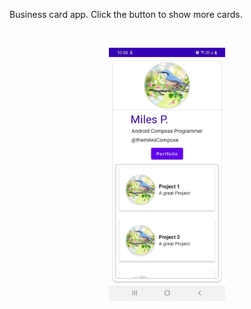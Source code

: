 Business card app. Click the button to show more cards.

<br>

<p align="center">
  <img src="./app/src/main/res/drawable/bizcard.jpg" width="37%" alt="AReader">
</p>